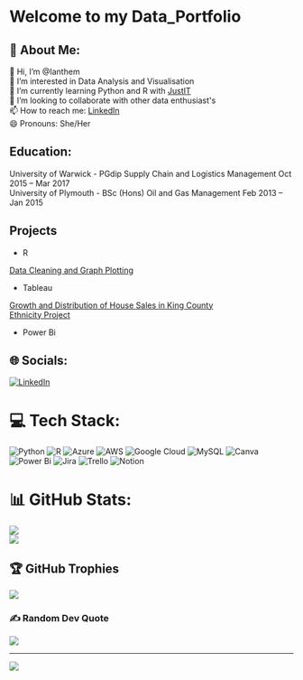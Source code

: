 # Welcome to my Data_Portfolio

## 💫 About Me:

👋 Hi, I’m @Ianthem<br>
👀 I’m interested in Data Analysis and Visualisation<br>
🌱 I’m currently learning Python and R with [JustIT](https://www.justit.co.uk/candidates/training-programmes/data-technician-skills-bootcamps)<br/>
💞️ I’m looking to collaborate with other data enthusiast's<br>
📫 How to reach me: [LinkedIn](https://www.linkedin.com/in/ianthemalpass/)<br>
😄 Pronouns: She/Her<br>


##  Education:
University of Warwick - PGdip Supply Chain and Logistics Management	 Oct 2015 – Mar 2017<br>
University of Plymouth - BSc (Hons) Oil and Gas Management                       Feb 2013 – Jan 2015                            

## Projects

- R

[Data Cleaning and Graph Plotting](./Titanic/titanicDAScript.R)<br>


- Tableau

[Growth and Distribution of House Sales in King County](./KingCountyHouseDashboard.twbx)<br>
[Ethnicity Project](./Ethnicy%20Project/)<br>



- Power Bi

## 🌐 Socials:
[![LinkedIn](https://img.shields.io/badge/LinkedIn-%230077B5.svg?logo=linkedin&logoColor=white)](https://linkedin.com/in/ianthemalpass) 

# 💻 Tech Stack:
![Python](https://img.shields.io/badge/python-3670A0?style=for-the-badge&logo=python&logoColor=ffdd54) ![R](https://img.shields.io/badge/r-%23276DC3.svg?style=for-the-badge&logo=r&logoColor=white) ![Azure](https://img.shields.io/badge/azure-%230072C6.svg?style=for-the-badge&logo=microsoftazure&logoColor=white) ![AWS](https://img.shields.io/badge/AWS-%23FF9900.svg?style=for-the-badge&logo=amazon-aws&logoColor=white) ![Google Cloud](https://img.shields.io/badge/GoogleCloud-%234285F4.svg?style=for-the-badge&logo=google-cloud&logoColor=white) ![MySQL](https://img.shields.io/badge/mysql-4479A1.svg?style=for-the-badge&logo=mysql&logoColor=white) ![Canva](https://img.shields.io/badge/Canva-%2300C4CC.svg?style=for-the-badge&logo=Canva&logoColor=white) ![Power Bi](https://img.shields.io/badge/power_bi-F2C811?style=for-the-badge&logo=powerbi&logoColor=black) ![Jira](https://img.shields.io/badge/jira-%230A0FFF.svg?style=for-the-badge&logo=jira&logoColor=white) ![Trello](https://img.shields.io/badge/Trello-%23026AA7.svg?style=for-the-badge&logo=Trello&logoColor=white) ![Notion](https://img.shields.io/badge/Notion-%23000000.svg?style=for-the-badge&logo=notion&logoColor=white)
# 📊 GitHub Stats:
![](https://github-readme-stats.vercel.app/api?username=Ianthem&theme=neon&hide_border=false&include_all_commits=false&count_private=false)<br/>
![](https://github-readme-streak-stats.herokuapp.com/?user=Ianthem&theme=neon&hide_border=false)<br/>


## 🏆 GitHub Trophies
![](https://github-profile-trophy.vercel.app/?username=Ianthem&theme=radical&no-frame=false&no-bg=true&margin-w=4)

### ✍️ Random Dev Quote
![](https://quotes-github-readme.vercel.app/api?type=horizontal&theme=radical)

---
[![](https://visitcount.itsvg.in/api?id=Ianthem&icon=0&color=0)](https://visitcount.itsvg.in)

<!-- Proudly created with GPRM ( https://gprm.itsvg.in ) -->


[def]: ./KingCountyHouseDashboard.twbx